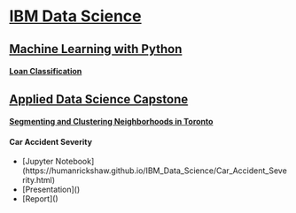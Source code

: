 # [IBM Data Science](https://www.coursera.org/professional-certificates/ibm-data-science)

## [Machine Learning with Python](https://www.coursera.org/learn/machine-learning-with-python)

#### [Loan Classification](https://humanrickshaw.github.io/IBM_Data_Science/Loan_Classification.html)

## [Applied Data Science Capstone](https://www.coursera.org/learn/applied-data-science-capstone)

#### [Segmenting and Clustering Neighborhoods in Toronto](https://humanrickshaw.github.io/IBM_Data_Science/Clustering_Toronto.html)

#### Car Accident Severity
<ul>
  <li>[Jupyter Notebook](https://humanrickshaw.github.io/IBM_Data_Science/Car_Accident_Severity.html)</li>
  <li>[Presentation]()</li>
  <li>[Report]()</li>
</ul>
